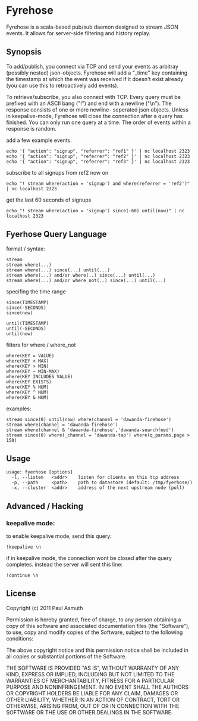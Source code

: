 Fyrehose
========

Fyrehose is a scala-based pub/sub daemon designed to stream JSON events. It allows 
for server-side filtering and history replay.


Synopsis
--------

To add/publish, you connect via TCP and send your events as arbitray (possibly nested) 
json-objects. Fyrehose will add a "_time" key containing the timestamp at which the
event was received if it doesn't exist already (you can use this to retroactively add
events).

To retrieve/subscribe, you also connect with TCP. Every query must be prefixed with an ASCII 
bang ("!") and end with a newline ("\n"). The response consists of one or more newline-
seperated json objects. Unless in keepalive-mode, Fyrehose will close the connection after 
a query has finished. You can only run one query at a time. The order of events within a 
response is random. 


add a few example events.

    echo '{ "action": "signup", "referrer": "ref1" }' | nc localhost 2323
    echo '{ "action": "signup", "referrer": "ref2" }' | nc localhost 2323
    echo '{ "action": "signup", "referrer": "ref3" }' | nc localhost 2323


subscribe to all signups from ref2 now on
 
    echo "! stream where(action = 'signup') and where(referrer = 'ref2')" | nc localhost 2323


get the last 60 seconds of signups
 
    echo "! stream where(action = 'signup') since(-60) until(now)" | nc localhost 2323



Fyerhose Query Language
-----------------------

format / syntax:

    stream
    stream where(...)
    stream where(...) since(...) until(...)
    stream where(...) and/or where(..) since(...) until(...)
    stream where(...) and/or where_not(..) since(...) until(...)


specifing the time range

    since(TIMESTAMP)
    since(-SECONDS)
    since(now)

    until(TIMESTAMP)
    until(-SECONDS)
    until(now)


filters for where / where_not
    
    where(KEY = VALUE)
    where(KEY < MAX)
    where(KEY > MIN)
    where(KEY ~ MIN-MAX)
    where(KEY INCLUDES VALUE)
    where(KEY EXISTS)
    where(KEY % NUM)
    where(KEY ^ NUM)
    where(KEY & NUM)


examples:

    stream since(0) until(now) where(channel = 'dawanda-firehose')
    stream where(channel = 'dawanda-firehose')
    stream where(channel & 'dawanda-firehose','dawanda-searchfeed')
    stream since(0) where(_channel = 'dawanda-tap') where(q_params.page > 150)



Usage
-----

    usage: fyerhose [options]
      -l, --listen   <addr>    listen for clients on this tcp address
      -p, --path     <path>    path to datastore (default: /tmp/fyerhose/)
      -x, --cluster  <addr>    address of the next upstream node (pull)



Advanced / Hacking
------------------

### keepalive mode:

to enable keepalive mode, send this query: 

    !keepalive \n


if in keepalive mode, the connection wont be closed after the query 
completes. instead the server will sent this line:

    !continue \n



License
-------

Copyright (c) 2011 Paul Asmuth

Permission is hereby granted, free of charge, to any person obtaining
a copy of this software and associated documentation files (the
"Software"), to use, copy and modify copies of the Software, subject 
to the following conditions:

The above copyright notice and this permission notice shall be
included in all copies or substantial portions of the Software.

THE SOFTWARE IS PROVIDED "AS IS", WITHOUT WARRANTY OF ANY KIND,
EXPRESS OR IMPLIED, INCLUDING BUT NOT LIMITED TO THE WARRANTIES OF
MERCHANTABILITY, FITNESS FOR A PARTICULAR PURPOSE AND
NONINFRINGEMENT. IN NO EVENT SHALL THE AUTHORS OR COPYRIGHT HOLDERS BE
LIABLE FOR ANY CLAIM, DAMAGES OR OTHER LIABILITY, WHETHER IN AN ACTION
OF CONTRACT, TORT OR OTHERWISE, ARISING FROM, OUT OF OR IN CONNECTION
WITH THE SOFTWARE OR THE USE OR OTHER DEALINGS IN THE SOFTWARE.
